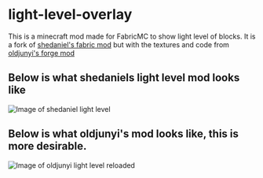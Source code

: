 # light-level-overlay

This is a minecraft mod made for FabricMC to show light level of blocks. It is a fork of [shedaniel's fabric mod](https://github.com/shedaniel/LightOverlay-Fabric) but with the textures and code from [oldjunyi's forge mod](https://github.com/oldjunyi/LightLevelOverlayReloaded)

## Below is what shedaniels light level mod looks like
![Image of shedaniel light level](https://media.discordapp.net/attachments/523251999899385875/540546865100488746/unknown.png?width=826&height=465)
## Below is what oldjunyi's mod looks like, this is more desirable.
![Image of oldjunyi light level reloaded](http://i.imgur.com/cv3y239.png)
